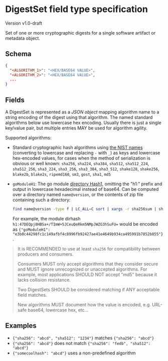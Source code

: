 # DigestSet field type specification

Version v1.0-draft

Set of one or more cryptographic digests for a single software artifact or
metadata object.

## Schema

```json
{
  "<ALGORITHM_1>": "<HEX/BASE64 VALUE>",
  "<ALGORITHM_2>": "<HEX/BASE64 VALUE>",
  ... 
}
```

## Fields

A DigestSet is represented as a _JSON object_ mapping algorithm name to
a string encoding of the digest using that algorithm. The named standard
algorithms below use lowercase hex encoding. Usually there is just a
single key/value pair, but multiple entries MAY be used for algorithm
agility.

Supported algorithms:

-   Standard cryptographic hash algorithms using [the NIST names][]
    (converting to lowercase and replacing `-` with `_`) as keys
    and lowercase hex-encoded values, for cases when the method of
    serialization is obvious or well known:
    `sha256`, `sha224`, `sha384`, `sha512`, `sha512_224`, `sha512_256`,
    `sha3_224`, `sha3_256`, `sha3_384`, `sha3_512`, `shake128`, `shake256`,
    `blake2b`, `blake2s`, `ripemd160`, `sm3`, `gost`, `sha1`, `md5`

-   `goModuleH1`: The go module [directory Hash1][], omitting the "h1:"
    prefix and output in lowercase hexadecimal instead of base64. Can
    be computed over a directory named `name@version`, or the contents
    of zip file containing such a directory:

    ```bash
    find name@version -type f | LC_ALL=C sort | xargs -r sha256sum | sha256sum | cut -f1 -d' '
    ```

    For example, the module dirhash
    `h1:47DEQpj8HBSa+/TImW+5JCeuQeRkm5NMpJWZG3hSuFU=` would be encoded as
    `{"goModuleH1": "e3b0c44298fc1c149afbf4c8996fb92427ae41e4649b934ca495991b7852b855"}`.

> It is RECOMMENDED to use at least `sha256` for compatibility between
> producers and consumers.
>
> Consumers MUST only accept algorithms that they consider secure and MUST
> ignore unrecognized or unaccepted algorithms. For example, most
> applications SHOULD NOT accept "md5" because it lacks collision resistance.
>
> Two DigestSets SHOULD be considered matching if ANY acceptable field
> matches.
>
> New algorithms MUST document how the value is encoded, e.g. URL-safe base64,
> lowercase hex, etc...

## Examples

-   `{"sha256": "abcd", "sha512": "1234"}` matches `{"sha256": "abcd"}`
-   `{"sha256": "abcd"}` does not match `{"sha256": "fedb", "sha512": "abcd"}`
-   `{"somecoolhash": "abcd"}` uses a non-predefined algorithm

[the NIST names]: https://csrc.nist.gov/projects/hash-functions
[directory Hash1]: https://cs.opensource.google/go/x/mod/+/refs/tags/v0.5.0:sumdb/dirhash/hash.go
